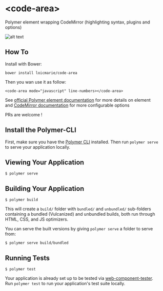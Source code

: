 # \<code-area\>

Polymer element wrapping CodeMirror (highlighting syntax, plugins and options)

![alt text](http://www.jquerypluginsfree.com/wp-content/uploads/2016/01/CodeMirror.png "CodeMirror Dark theme")

## How To

Install with Bower:

`bower install loicmarie/code-area`

Then you wan use it as follow:

`<code-area mode="javascript" line-numbers></code-area>`

See [official Polymer element documentation](https://loicmarie.github.io/code-area/) for more details on element
and [CodeMirror documentation](http://codemirror.net/doc/manual.html#config) for more configurable options

PRs are welcome !

## Install the Polymer-CLI

First, make sure you have the [Polymer CLI](https://www.npmjs.com/package/polymer-cli) installed. Then run `polymer serve` to serve your application locally.

## Viewing Your Application

```
$ polymer serve
```

## Building Your Application

```
$ polymer build
```

This will create a `build/` folder with `bundled/` and `unbundled/` sub-folders
containing a bundled (Vulcanized) and unbundled builds, both run through HTML,
CSS, and JS optimizers.

You can serve the built versions by giving `polymer serve` a folder to serve
from:

```
$ polymer serve build/bundled
```

## Running Tests

```
$ polymer test
```

Your application is already set up to be tested via [web-component-tester](https://github.com/Polymer/web-component-tester). Run `polymer test` to run your application's test suite locally.
